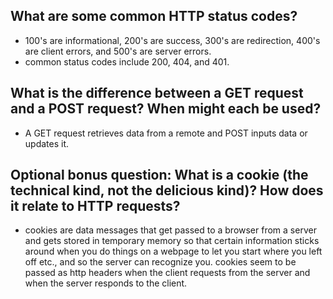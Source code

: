 ## What are some common HTTP status codes?
* 100's are informational, 200's are success, 300's are redirection, 400's are client errors, and 500's are server errors.
* common status codes include 200, 404, and 401.

## What is the difference between a GET request and a POST request? When might each be used?
* A GET request retrieves data from a remote and POST inputs data or updates it.

## Optional bonus question: What is a cookie (the technical kind, not the delicious kind)? How does it relate to HTTP requests?
* cookies are data messages that get passed to a browser from a server and gets stored in temporary memory so that certain information sticks around when you do things on a webpage to let you start where you left off etc., and so the server can recognize you. cookies seem to be passed as http headers when the client requests from the server and when the server responds to the client.